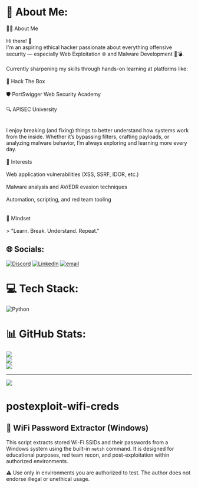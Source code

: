 # 💫 About Me:
👨‍💻 About Me<br><br>Hi there! 👋<br>I'm an aspiring ethical hacker passionate about everything offensive security — especially Web Exploitation 🌐 and Malware Development 🐍💣.<br><br>Currently sharpening my skills through hands-on learning at platforms like:<br><br>🧠 Hack The Box<br><br>🛡️ PortSwigger Web Security Academy<br><br>🔍 APISEC University<br><br><br>I enjoy breaking (and fixing) things to better understand how systems work from the inside. Whether it’s bypassing filters, crafting payloads, or analyzing malware behavior, I’m always exploring and learning more every day.<br><br>🔧 Interests<br><br>Web application vulnerabilities (XSS, SSRF, IDOR, etc.)<br><br>Malware analysis and AV/EDR evasion techniques<br><br>Automation, scripting, and red team tooling<br><br><br>🧠 Mindset<br><br>> "Learn. Break. Understand. Repeat."


## 🌐 Socials:
[![Discord](https://img.shields.io/badge/Discord-%237289DA.svg?logo=discord&logoColor=white)](https://discord.gg/@james_carter11) [![LinkedIn](https://img.shields.io/badge/LinkedIn-%230077B5.svg?logo=linkedin&logoColor=white)](https://linkedin.com/in/www.linkedin.com/in/alwi-muzakki-62443b360) [![email](https://img.shields.io/badge/Email-D14836?logo=gmail&logoColor=white)](mailto:blazeice628@gmail.com) 

# 💻 Tech Stack:
![Python](https://img.shields.io/badge/python-3670A0?style=for-the-badge&logo=python&logoColor=ffdd54)
# 📊 GitHub Stats:
![](https://github-readme-stats.vercel.app/api?username=LucasPereira1999-os&theme=tokyonight&hide_border=false&include_all_commits=false&count_private=false)<br/>
![](https://nirzak-streak-stats.vercel.app/?user=LucasPereira1999-os&theme=tokyonight&hide_border=false)<br/>
![](https://github-readme-stats.vercel.app/api/top-langs/?username=LucasPereira1999-os&theme=tokyonight&hide_border=false&include_all_commits=false&count_private=false&layout=compact)

---
[![](https://visitcount.itsvg.in/api?id=LucasPereira1999-os&icon=4&color=0)](https://visitcount.itsvg.in)


# postexploit-wifi-creds
## 📡 WiFi Password Extractor (Windows)

This script extracts stored Wi-Fi SSIDs and their passwords from a Windows system using the built-in `netsh` command. It is designed for educational purposes, red team recon, and post-exploitation within authorized environments.

⚠️ Use only in environments you are authorized to test. The author does not endorse illegal or unethical usage.
